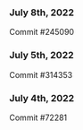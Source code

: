 ### July 8th, 2022

Commit #245090

### July 5th, 2022

Commit #314353


### July 4th, 2022

Commit #72281
